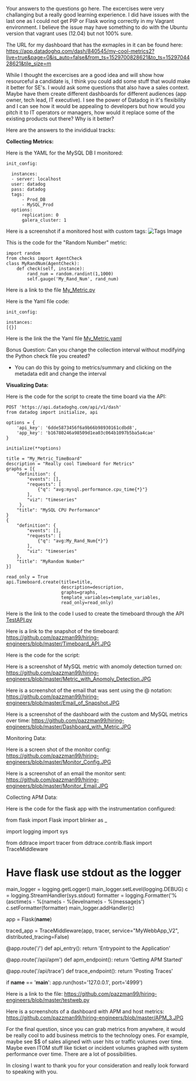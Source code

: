 Your answers to the questions go here.
The excercises were very challanging but a really good learning experience. I did have issues with the last one as I could not get PIP or Flask woring correctly in my Vagrant environment. I believe the issue may have something to do with the Ubuntu version that vagrant uses (12.04) but not 100% sure. 

The URL for my dashboard that has the exmaples in it can be found here: 
https://app.datadoghq.com/dash/840545/my-cool-metrics2?live=true&page=0&is_auto=false&from_ts=1529700828621&to_ts=1529704428621&tile_size=m

While I thought the excercises are a good idea and will show how resourceful a candidate is, I think you could add some stuff that would make it better for SE's. I would ask some questions that also have a sales context. Maybe have them create different dashboards for different audiences (app owner, tech lead, IT executive). I see the power of Datadog in it's flexibility and I can see how it would be appealing to developers but how would you pitch it to IT operators or managers, how would it replace some of the existing products out there? Why is it better?

Here are the answers to the invididual tracks:

**Collecting Metrics:**

Here is the YAML for the MySQL DB I monitored:

    init_config:  
 
      instances: 
      - server: localhost 
      user: datadog 
      pass: datadog  
      tags: 
          - Prod_DB  
          - MySQL_Prod  
      options: 
          replication: 0 
          galera_cluster: 1 


Here is a screenshot if a monitored host with custom tags:
![Tags Image](https://github.com/pazzman99/hiring-engineers/blob/master/Tags.JPG)


This is the code for the "Random Number" metric:

    import random
    from checks import AgentCheck
    class MyRandNum(AgentCheck):
        def check(self, instance): 	
            rand_num = random.randint(1,1000)	
            self.gauge('My_Rand_Num', rand_num)
  
 Here is a link to the file
 [My_Metric.py](https://github.com/pazzman99/hiring-engineers/blob/master/my_metric.py)
 
 Here is the Yaml file code:
        
    init_config:

    instances:  
    [{}]

Here is the link the the Yaml file
[My_Metric.yaml](https://github.com/pazzman99/hiring-engineers/blob/master/my_metric.yaml)

Bonus Question: Can you change the collection interval without modifying the Python check file you created?
- You can do this by going to metrics/summary and clicking on the metadata edit and change the interval

**Visualizing Data:**


Here is the code for the script to create the time board via the API:

    POST 'https://api.datadoghq.com/api/v1/dash'
    from datadog import initialize, api

    options = {
        'api_key': '6dde5873456f6a9b66b98930161cdbd8',
        'app_key': 'b16780246a98509d1ea03c064b1097b5ba5a4cae'
    }

    initialize(**options)

    title = "My_Metric_TimeBoard"
    description = "Really cool Timeboard for Metrics"
    graphs = [{
        "definition": {
            "events": [],
            "requests": [
                {"q": "avg:mysql.performance.cpu_time{*}"}
            ],
            "viz": "timeseries"
         },
        "title": "MySQL CPU Performance"
    }
    {
        "definition": {
            "events": [],
            "requests": [
                {"q": "avg:My_Rand_Num{*}"}
            ],
            "viz": "timeseries"
        },
        "title": "MyRandom Number"
    }]

    read_only = True
    api.Timeboard.create(title=title,
                         description=description,
                         graphs=graphs,
                         template_variables=template_variables,
                         read_only=read_only)



Here is the link to the code I used to create the timeboard through the API
[TestAPI.py](https://github.com/pazzman99/hiring-engineers/blob/master/testapi.py)

Here is a link to the snapshot of the timeboard:
https://github.com/pazzman99/hiring-engineers/blob/master/Timeboard_API.JPG

Here is the code for the script:




Here is a screenshot of MySQL metric with anomoly detection turned on:
https://github.com/pazzman99/hiring-engineers/blob/master/Metric_with_Anomoly_Detection.JPG


Here is a screenshot of the email that was sent using the @ notation:
https://github.com/pazzman99/hiring-engineers/blob/master/Email_of_Snapshot.JPG


Here is a screenshot of the dashboard with the custom and MySQL metrics over time:
https://github.com/pazzman99/hiring-engineers/blob/master/Dashboard_with_Metric.JPG



Monitoring Data:

Here is a screen shot of the monitor config:
https://github.com/pazzman99/hiring-engineers/blob/master/Monitor_Config.JPG


Here is a screenshot of an email the monitor sent:
https://github.com/pazzman99/hiring-engineers/blob/master/Monitor_Email.JPG
 


Collecting APM Data:

Here is the code for the flask app with the instrumentation configured:

from flask import Flask
import blinker as _

import logging
import sys

from ddtrace import tracer
from ddtrace.contrib.flask import TraceMiddleware


# Have flask use stdout as the logger
main_logger = logging.getLogger()
main_logger.setLevel(logging.DEBUG)
c = logging.StreamHandler(sys.stdout)
formatter = logging.Formatter('%(asctime)s - %(name)s - %(levelname)s - %(message)s')
c.setFormatter(formatter)
main_logger.addHandler(c)

app = Flask(__name__)

traced_app = TraceMiddleware(app, tracer, service="MyWebbApp_V2", distributed_tracing=False)


@app.route('/')
def api_entry():
    return 'Entrypoint to the Application'

@app.route('/api/apm')
def apm_endpoint():
    return 'Getting APM Started'

@app.route('/api/trace')
def trace_endpoint():
    return 'Posting Traces'

if __name__ == '__main__':
    app.run(host='127.0.0.1', port='4999')
    
    
Here is a link to the file:
https://github.com/pazzman99/hiring-engineers/blob/master/testweb.py


Here is a screenshots of a dashboard with APM and host metrics:
https://github.com/pazzman99/hiring-engineers/blob/master/APM_3.JPG


For the final question, since you can grab metrics from anywhere, it would be really cool to add business metrcis to the technology ones. For example, maybe see $$ of sales aligned with user hits or traffic volumes over time. Maybe even ITOM stuff like ticket or incident volumes graphed with system performance over time. There are a lot of possibilities. 

In closing I want to thank you for your consideration and really look forward to speaking with you.
